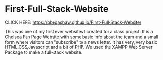 # First-Full-Stack-Website

CLICK HERE: https://bbegashaw.github.io/First-Full-Stack-Website/

This was one of my first ever websites I created for a class project. It is a Chelsea Fan Page Website with some basic info about the team and a small form where visitors can "subscribe" to a news letter.
It has very, very basic HTML,CSS,Javascript and a bit of PHP. 
We used the XAMPP Web Server Package to make a full-stack website.
